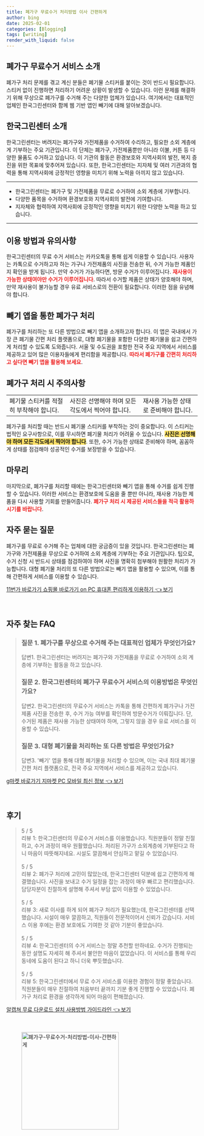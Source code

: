 ```yaml
---
title: 폐가구 무료수거 처리방법 이사 간편하게
author: bing
date: 2025-02-01
categories: [Blogging]
tags: [writing]
render_with_liquid: false
---
```



<h2 id='폐가구 무료수거 서비스 소개'>폐가구 무료수거 서비스 소개</h2>

<p>폐가구 처리 문제를 겪고 계신 분들은 폐기물 스티커를 붙이는 것이 반드시 필요합니다. 스티커 없이 진행하면 처리하기 어려운 상황이 발생할 수 있습니다. 이런 문제를 해결하기 위해 무상으로 폐가구를 수거해 주는 다양한 업체가 있습니다. 여기에서는 대표적인 업체인 한국그린센터와 함께 웹 기반 앱인 빼기에 대해 알아보겠습니다.</p>

<h2 id='한국그린센터 소개'>한국그린센터 소개</h2>

<p>한국그린센터는 버려지는 폐가구와 가전제품을 수거하여 수리하고, 필요한 소외 계층에게 기부하는 주요 기관입니다. 이 단체는 폐가구, 가전제품뿐만 아니라 이불, 커튼 등 다양한 물품도 수거하고 있습니다. 이 기관의 활동은 환경보호와 지역사회의 발전, 복지 증진을 위한 목표에 맞추어져 있습니다. 또한, 한국그린센터는 지자체 및 여러 기관과의 협력을 통해 지역사회에 긍정적인 영향을 미치기 위해 노력을 아끼지 않고 있습니다.</p>

<hr />

<ul>
    <li>한국그린센터는 폐가구 및 가전제품을 무료로 수거하여 소외 계층에 기부합니다.</li>
    <li>다양한 품목을 수거하며 환경보호와 지역사회의 발전에 기여합니다.</li>
    <li>지자체와 협력하여 지역사회에 긍정적인 영향을 미치기 위한 다양한 노력을 하고 있습니다.</li>
</ul>

<hr />

<h2 id='이용 방법과 유의사항'>이용 방법과 유의사항</h2>

<p>한국그린센터의 무료 수거 서비스는 카카오톡을 통해 쉽게 이용할 수 있습니다. 사용자는 카톡으로 수거하고자 하는 가구나 가전제품의 사진을 전송한 뒤, 수거 가능한 제품인지 확인을 받게 됩니다. 만약 수거가 가능하다면, 방문 수거가 이루어집니다. <b><span style="color: #ee2323;">재사용이 가능한 상태여야만 수거가 이루어집니다</span></b>. 따라서 수거할 제품은 상태가 양호해야 하며, 만약 재사용이 불가능할 경우 유료 서비스로의 전환이 필요합니다. 이러한 점을 유념해야 합니다.</p>

<h2 id='빼기 앱을 통한 폐가구 처리'>빼기 앱을 통한 폐가구 처리</h2>

<p>폐가구를 처리하는 또 다른 방법으로 빼기 앱을 소개하고자 합니다. 이 앱은 국내에서 가장 큰 폐기물 간편 처리 플랫폼으로, 대형 폐기물을 포함한 다양한 폐기물을 쉽고 간편하게 처리할 수 있도록 도와줍니다. 서울 및 수도권을 포함한 전국 주요 지역에서 서비스를 제공하고 있어 많은 이용자들에게 편리함을 제공합니다. <b><span style="color: #ee2323;">따라서 폐가구를 간편히 처리하고 싶다면 빼기 앱을 활용해 보세요</span></b>.</p>

<h2 id='폐가구 처리 시 주의사항'>폐가구 처리 시 주의사항</h2>

<table>
    <tr>
        <td>폐기물 스티커를 적절히 부착해야 합니다.</td>
        <td>사진은 선명해야 하며 모든 각도에서 찍어야 합니다.</td>
        <td>재사용 가능한 상태로 준비해야 합니다.</td>
    </tr>
</table>

<p>폐가구를 처리할 때는 반드시 폐기물 스티커를 부착하는 것이 중요합니다. 이 스티커는 법적인 요구사항으로, 이를 무시하면 폐기물 처리가 어려울 수 있습니다. <b><span style="background-color: #ffe066;">사진은 선명해야 하며 모든 각도에서 찍어야 합니다</span></b>. 또한, 수거 가능한 상태로 준비해야 하며, 꼼꼼하게 상태를 점검해야 성공적인 수거를 보장받을 수 있습니다.</p>

<h2 id='마무리'>마무리</h2>

<p>마지막으로, 폐가구를 처리할 때에는 한국그린센터와 빼기 앱을 통해 수거를 쉽게 진행할 수 있습니다. 이러한 서비스는 환경보호에 도움을 줄 뿐만 아니라, 재사용 가능한 제품을 다시 사용할 기회를 만들어줍니다. <b><span style="color: #ee2323;">폐가구 처리 시 제공된 서비스들을 적극 활용하시기를 바랍니다</span></b>.</p>

<h2 id='FAQ'>자주 묻는 질문</h2>

<p>폐가구를 무료로 수거해 주는 업체에 대한 궁금증이 있을 것입니다. 한국그린센터는 폐가구와 가전제품을 무상으로 수거하여 소외 계층에 기부하는 주요 기관입니다. 팁으로, 수거 신청 시 반드시 상태를 점검하여야 하며 사진을 명확히 첨부해야 원활한 처리가 가능합니다. 대형 폐기물 처리의 또 다른 방법으로는 빼기 앱을 활용할 수 있으며, 이를 통해 간편하게 서비스를 이용할 수 있습니다.</p>


<p><a class="click-button" title="11번가 바로가기 쇼핑몰 바로가기 on PC 휴대폰 편리하게 이용하기" href="https://yellowplanner.github.io/posts/11%EB%B2%88%EA%B0%80-%EB%B0%94%EB%A1%9C%EA%B0%80%EA%B8%B0-%EC%87%BC%ED%95%91%EB%AA%B0-%EB%B0%94%EB%A1%9C%EA%B0%80%EA%B8%B0-on-PC-%ED%9C%B4%EB%8C%80%ED%8F%B0-%ED%8E%B8%EB%A6%AC%ED%95%98%EA%B2%8C-%EC%9D%B4%EC%9A%A9%ED%95%98%EA%B8%B0/" rel="dofollow">11번가 바로가기 쇼핑몰 바로가기 on PC 휴대폰 편리하게 이용하기 👈 보기</a></p><br>
<h2 id='자주_찾는_FAQ'>자주 찾는 FAQ</h2>
<div itemscope="" itemtype="https://schema.org/FAQPage"> 
<blockquote> 
  <div itemscope="" itemprop="mainEntity" itemtype="https://schema.org/Question"> 
    <h3 itemprop="name">질문 1. 폐가구를 무상으로 수거해 주는 대표적인 업체가 무엇인가요?</h3> 
    <div itemscope="" itemprop="acceptedAnswer" itemtype="https://schema.org/Answer"> 
      <span itemprop="text"> 
        <p>답변1. 한국그린센터는 버려지는 폐가구와 가전제품을 무료로 수거하여 소외 계층에 기부하는 활동을 하고 있습니다.</p> 
      </span> 
    </div> 
  </div> 
  <div itemscope="" itemprop="mainEntity" itemtype="https://schema.org/Question"> 
    <h3 itemprop="name">질문 2. 한국그린센터의 폐가구 무료수거 서비스의 이용방법은 무엇인가요?</h3> 
    <div itemscope="" itemprop="acceptedAnswer" itemtype="https://schema.org/Answer"> 
      <span itemprop="text"> 
        <p>답변2. 한국그린센터의 무료수거 서비스는 카톡을 통해 간편하게 폐가구나 가전 제품 사진을 전송한 후, 수거 가능 여부를 확인하여 방문수거가 이뤄집니다. 단, 수거된 제품은 재사용 가능한 상태여야 하며, 그렇지 않을 경우 유료 서비스를 이용할 수 있습니다.</p> 
      </span> 
    </div> 
  </div> 
  <div itemscope="" itemprop="mainEntity" itemtype="https://schema.org/Question"> 
    <h3 itemprop="name">질문 3. 대형 폐기물을 처리하는 또 다른 방법은 무엇인가요?</h3> 
    <div itemscope="" itemprop="acceptedAnswer" itemtype="https://schema.org/Answer"> 
      <span itemprop="text"> 
        <p>답변3. '빼기' 앱을 통해 대형 폐기물을 처리할 수 있으며, 이는 국내 최대 폐기물 간편 처리 플랫폼으로, 전국 주요 지역에서 서비스를 제공하고 있습니다.</p> 
      </span> 
    </div> 
  </div> 
</blockquote> 
</div>
<p><a class="click-button" title="g마켓 바로가기 지마켓 PC 모바일 최신 정보" href="https://yellowplanner.github.io/posts/g%EB%A7%88%EC%BC%93-%EB%B0%94%EB%A1%9C%EA%B0%80%EA%B8%B0-%EC%A7%80%EB%A7%88%EC%BC%93-PC-%EB%AA%A8%EB%B0%94%EC%9D%BC-%EC%B5%9C%EC%8B%A0-%EC%A0%95%EB%B3%B4/" rel="dofollow">g마켓 바로가기 지마켓 PC 모바일 최신 정보 👈 보기</a></p><br>
<h2 id='후기'>후기</h2>
<div itemscope itemtype="https://schema.org/Product">
  <blockquote>
  <div itemprop="review" itemscope itemtype="https://schema.org/Review">
      <div itemprop="reviewRating" itemscope itemtype="https://schema.org/Rating"> <span itemprop="ratingValue">5</span> / <span itemprop="bestRating">5</span> </div>
      <span itemprop="reviewBody">리뷰 1: 한국그린센터의 무료수거 서비스를 이용했습니다. 직원분들이 정말 친절하고, 수거 과정이 매우 원활했습니다. 처리된 가구가 소외계층에 기부된다고 하니 마음이 따뜻해지네요. 시설도 깔끔해서 안심하고 맡길 수 있었습니다.</span>
  </div>
  <br>
  <div itemprop="review" itemscope itemtype="https://schema.org/Review">
      <div itemprop="reviewRating" itemscope itemtype="https://schema.org/Rating"> <span itemprop="ratingValue">5</span> / <span itemprop="bestRating">5</span> </div>
      <span itemprop="reviewBody">리뷰 2: 폐가구 처리에 고민이 많았는데, 한국그린센터 덕분에 쉽고 간편하게 해결했습니다. 사진을 보내고 수거 일정을 잡는 과정이 매우 빠르고 편리했습니다. 담당자분이 친절하게 설명해 주셔서 부담 없이 이용할 수 있었습니다.</span>
  </div>
  <br>
  <div itemprop="review" itemscope itemtype="https://schema.org/Review">
      <div itemprop="reviewRating" itemscope itemtype="https://schema.org/Rating"> <span itemprop="ratingValue">5</span> / <span itemprop="bestRating">5</span> </div>
      <span itemprop="reviewBody">리뷰 3: 새로 이사를 하게 되어 폐가구 처리가 필요했는데, 한국그린센터를 선택했습니다. 시설이 매우 깔끔하고, 직원들이 전문적이어서 신뢰가 갔습니다. 서비스 이용 후에는 환경 보호에도 기여한 것 같아 기분이 좋았습니다.</span>
  </div>
  <br>
  <div itemprop="review" itemscope itemtype="https://schema.org/Review">
      <div itemprop="reviewRating" itemscope itemtype="https://schema.org/Rating"> <span itemprop="ratingValue">5</span> / <span itemprop="bestRating">5</span> </div>
      <span itemprop="reviewBody">리뷰 4: 한국그린센터의 수거 서비스는 정말 추천할 만하네요. 수거가 진행되는 동안 설명도 자세히 해 주셔서 불안한 마음이 없었습니다. 이 서비스를 통해 우리 동네에 도움이 된다고 하니 더욱 뿌듯했습니다.</span>
  </div>
  <br>
  <div itemprop="review" itemscope itemtype="https://schema.org/Review">
      <div itemprop="reviewRating" itemscope itemtype="https://schema.org/Rating"> <span itemprop="ratingValue">5</span> / <span itemprop="bestRating">5</span> </div>
      <span itemprop="reviewBody">리뷰 5: 한국그린센터에서 무료 수거 서비스를 이용한 경험이 정말 좋았습니다. 직원분들이 매우 친절하여 처음부터 끝까지 기분 좋게 진행할 수 있었습니다. 폐가구 처리로 환경을 생각하게 되어 마음이 편해졌습니다.</span>
  </div>
  </blockquote>
</div>
<p><a class="click-button" title="알캡쳐 무료 다운로드 설치 사용방법 가이드라인" href="https://yellowplanner.github.io/posts/%EC%95%8C%EC%BA%A1%EC%B3%90-%EB%AC%B4%EB%A3%8C-%EB%8B%A4%EC%9A%B4%EB%A1%9C%EB%93%9C-%EC%84%A4%EC%B9%98-%EC%82%AC%EC%9A%A9%EB%B0%A9%EB%B2%95-%EA%B0%80%EC%9D%B4%EB%93%9C%EB%9D%BC%EC%9D%B8/" rel="dofollow">알캡쳐 무료 다운로드 설치 사용방법 가이드라인 👈 보기</a></p><br>
<figure class="image"><img src="https://yellowplanner.github.io/assets/img/thumbnail/폐가구-무료수거-처리방법-이사-간편하게.webp" alt="폐가구-무료수거-처리방법-이사-간편하게" width="256" height="256"></figure>